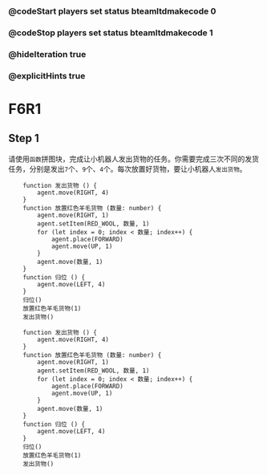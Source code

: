 ### @codeStart players set status bteamltdmakecode 0
### @codeStop players set status bteamltdmakecode 1


### @hideIteration true
### @explicitHints true

# F6R1

## Step 1
请使用```函数```拼图块，完成让小机器人发出货物的任务。你需要完成三次不同的发货任务，分别是发出``7``个、``9``个、``4``个。每次放置好货物，要让小机器人``发出货物``。

```ghost
    function 发出货物 () {
        agent.move(RIGHT, 4)
    }
    function 放置红色羊毛货物 (数量: number) {
        agent.move(RIGHT, 1)
        agent.setItem(RED_WOOL, 数量, 1)
        for (let index = 0; index < 数量; index++) {
            agent.place(FORWARD)
            agent.move(UP, 1)
        }
        agent.move(数量, 1)
    }
    function 归位 () {
        agent.move(LEFT, 4)
    }
    归位()
    放置红色羊毛货物(1)
    发出货物()

```
```template
    function 发出货物 () {
        agent.move(RIGHT, 4)
    }
    function 放置红色羊毛货物 (数量: number) {
        agent.move(RIGHT, 1)
        agent.setItem(RED_WOOL, 数量, 1)
        for (let index = 0; index < 数量; index++) {
            agent.place(FORWARD)
            agent.move(UP, 1)
        }
        agent.move(数量, 1)
    }
    function 归位 () {
        agent.move(LEFT, 4)
    }
    归位()
    放置红色羊毛货物(1)
    发出货物()

```

```package
```
